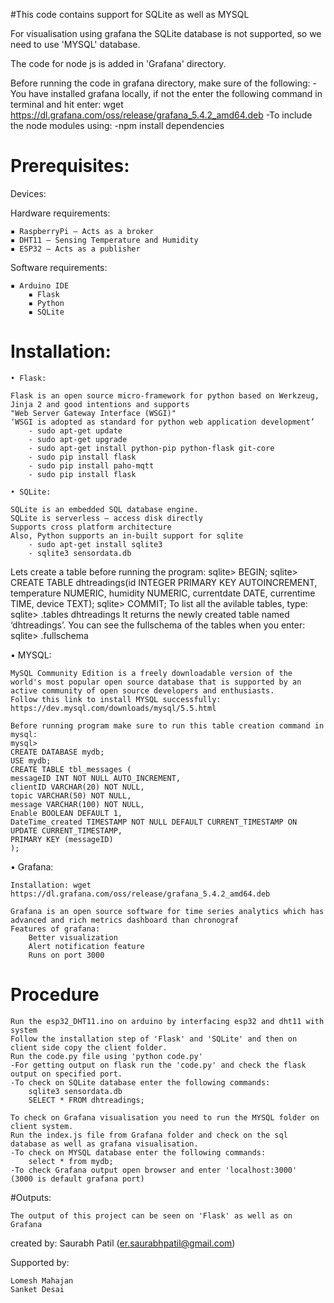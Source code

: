 #This code contains support for SQLite as well as MYSQL

For visualisation using grafana the SQLite database is not supported, so we need to use 'MYSQL' database.

The code for node js is added in 'Grafana' directory.

Before running the code in grafana directory, make sure of the following:
	-You have installed grafana locally, if not the enter the following command in terminal  and hit enter:
		wget https://dl.grafana.com/oss/release/grafana_5.4.2_amd64.deb
	-To include the node modules using:
		-npm install dependencies

# Prerequisites:
  Devices:
  
  Hardware requirements:
    
    ▪ RaspberryPi – Acts as a broker
    ▪ DHT11 – Sensing Temperature and Humidity
    ▪ ESP32 – Acts as a publisher

Software requirements:
	
	▪ Arduino IDE
    	▪ Flask
    	▪ Python
    	▪ SQLite

# Installation:

	• Flask:

	Flask is an open source micro-framework for python based on Werkzeug, Jinja 2 and good intentions and supports
	"Web Server Gateway Interface (WSGI)"
	‘WSGI is adopted as standard for python web application development’
  		- sudo apt-get update
   		- sudo apt-get upgrade
   		- sudo apt-get install python-pip python-flask git-core
   		- sudo pip install flask
   		- sudo pip install paho-mqtt
   		- sudo pip install flask

	• SQLite:

	SQLite is an embedded SQL database engine.
	SQLite is serverless – access disk directly
	Supports cross platform architecture
	Also, Python supports an in-built support for sqlite
		- sudo apt-get install sqlite3
		- sqlite3 sensordata.db

Lets create a table before running the program:
sqlite> BEGIN;
sqlite> CREATE TABLE dhtreadings(id INTEGER PRIMARY KEY AUTOINCREMENT, temperature  NUMERIC, humidity NUMERIC, currentdate DATE, currentime TIME, device TEXT);
sqlite> COMMIT;
To list all the avilable tables, type:
sqlite> .tables
dhtreadings
It returns the newly created table named ‘dhtreadings’. You can see the fullschema of the tables when you enter:
sqlite> .fullschema

• MYSQL:

	MySQL Community Edition is a freely downloadable version of the world's most popular open source database that is supported by an active community of open source developers and enthusiasts.
	Follow this link to install MYSQL successfully:
	https://dev.mysql.com/downloads/mysql/5.5.html

	Before running program make sure to run this table creation command in mysql:
	mysql>
	CREATE DATABASE mydb;
	USE mydb;
	CREATE TABLE tbl_messages ( 
	messageID INT NOT NULL AUTO_INCREMENT, 
	clientID VARCHAR(20) NOT NULL, 
	topic VARCHAR(50) NOT NULL, 
	message VARCHAR(100) NOT NULL, 
	Enable BOOLEAN DEFAULT 1, 
	DateTime_created TIMESTAMP NOT NULL DEFAULT CURRENT_TIMESTAMP ON UPDATE CURRENT_TIMESTAMP, 
	PRIMARY KEY (messageID)
	);


• Grafana:

	Installation: wget https://dl.grafana.com/oss/release/grafana_5.4.2_amd64.deb

	Grafana is an open source software for time series analytics which has advanced and rich metrics dashboard than chronograf
	Features of grafana:
		Better visualization
		Alert notification feature
		Runs on port 3000


# Procedure
	Run the esp32_DHT11.ino on arduino by interfacing esp32 and dht11 with system
	Follow the installation step of 'Flask' and 'SQLite' and then on client side copy the client folder.
	Run the code.py file using 'python code.py' 
	-For getting output on flask run the 'code.py' and check the flask output on specified port.
	-To check on SQLite database enter the following commands:
		sqlite3 sensordata.db
		SELECT * FROM dhtreadings;

	To check on Grafana visualisation you need to run the MYSQL folder on client system.
	Run the index.js file from Grafana folder and check on the sql database as well as grafana visualisation.
	-To check on MYSQL database enter the following commands:
		select * from mydb;
	-To check Grafana output open browser and enter 'localhost:3000'	(3000 is default grafana port)

#Outputs:
	
	The output of this project can be seen on 'Flask' as well as on Grafana
	

created by: 
Saurabh Patil (er.saurabhpatil@gmail.com)

Supported by: 
	
	Lomesh Mahajan
	Sanket Desai
